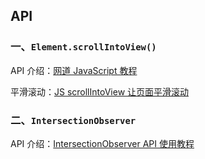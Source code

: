 ## API

### 一、`Element.scrollIntoView()`

API 介绍：[网道 JavaScript 教程](https://wangdoc.com/javascript/dom/element.html#elementscrollintoview)

平滑滚动：[JS scrollIntoView 让页面平滑滚动](https://www.zhangxinxu.com/wordpress/2018/10/scroll-behavior-scrollintoview-平滑滚动/)

### 二、`IntersectionObserver`

API 介绍：[IntersectionObserver API 使用教程](http://www.ruanyifeng.com/blog/2016/11/intersectionobserver_api.html)
